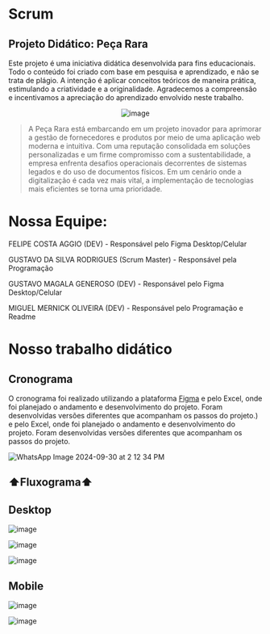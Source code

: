 # Scrum
## Projeto Didático: Peça Rara
Este projeto é uma iniciativa didática desenvolvida para fins educacionais. Todo o conteúdo foi criado com base em pesquisa e aprendizado, e não se trata de plágio. A intenção é aplicar conceitos teóricos de maneira prática, estimulando a criatividade e a originalidade. Agradecemos a compreensão e incentivamos a apreciação do aprendizado envolvido neste trabalho.

<div align="center">

![image](https://github.com/user-attachments/assets/a1aac6b9-74a4-419f-8359-380def252a71)

</div>
 
>A Peça Rara está embarcando em um projeto inovador para aprimorar a gestão de fornecedores e produtos por meio de uma aplicação web moderna e intuitiva. Com uma reputação consolidada em soluções personalizadas e um firme compromisso com a sustentabilidade, a empresa enfrenta desafios operacionais decorrentes de sistemas legados e do uso de documentos físicos. Em um cenário onde a digitalização é cada vez mais vital, a implementação de tecnologias mais eficientes se torna uma prioridade.

# Nossa Equipe:

FELIPE COSTA AGGIO (DEV) - Responsável pelo Figma Desktop/Celular

GUSTAVO DA SILVA RODRIGUES (Scrum Master) - Responsável pela Programação

GUSTAVO MAGALA GENEROSO (DEV) - Responsável pelo Figma Desktop/Celular

MIGUEL MERNICK OLIVEIRA (DEV) - Responsável pelo Programação e Readme

# Nosso trabalho didático

## Cronograma

O cronograma foi realizado utilizando a plataforma [Figma](https://trello.com/pt-BR?campaign=19269516466&adgroup=148159506607&targetid=kwd-3609071522&matchtype=e&network=g&device=c&device_model=&creative=641463051732&keyword=trello&placement=&target=&ds_eid=700000001557344&ds_e1=GOOGLE&gad_source=1&gclid=Cj0KCQjwmOm3BhC8ARIsAOSbapWUUXH9gNSHReSfJl39ra0vfcci0OxNkfwm0nYx0ZxEAGASJQKWHA8aAtnPEALw_wcB) e pelo Excel, onde foi planejado o andamento e desenvolvimento do projeto. Foram desenvolvidas versões diferentes que acompanham os passos do projeto.) e pelo Excel, onde foi planejado o andamento e desenvolvimento do projeto. Foram desenvolvidas versões diferentes que acompanham os passos do projeto.

![WhatsApp Image 2024-09-30 at 2 12 34 PM](https://github.com/user-attachments/assets/2e7c7356-c784-4215-bc7a-81fae0e1a7d5)
## ⬆️Fluxograma⬆️

## Desktop

![image](https://github.com/user-attachments/assets/4193dfd1-134d-4aca-b8eb-1c7aacc341fa)

![image](https://github.com/user-attachments/assets/d62f4386-8ab9-41e3-aca5-5325a363ea4f)


![image](https://github.com/user-attachments/assets/2320f4ec-ad05-40ed-94b5-78e656762830)

## Mobile

![image](https://github.com/user-attachments/assets/dc3360e1-e056-472d-ad12-36b9a6cd9530)

![image](https://github.com/user-attachments/assets/37487692-11b4-4fea-a859-aafea418f604)
